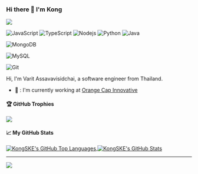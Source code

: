 ### Hi there 👋 I'm Kong

![](https://visitor-badge.glitch.me/badge?page_id=dacharat.dacharat)

<!-- ![Golang](https://img.shields.io/badge/-Go-00ADD8?style=flat&logo=go&logoColor=white) -->
![JavaScript](https://img.shields.io/badge/-JavaScript-F7DF1E?style=flat&logo=javascript&logoColor=white)
![TypeScript](https://img.shields.io/badge/-TypeScript-007ACC?style=flat&logo=typescript&logoColor=white)
![Nodejs](https://img.shields.io/badge/-Nodejs-339933?style=flat&logo=Node.js&logoColor=white)
![Python](https://img.shields.io/badge/-Python-3776AB?style=flat&logo=Python&logoColor=white)
![Java](https://img.shields.io/badge/-java-007396?style=flat&logo=java&logoColor=white)

<!-- ![React](https://img.shields.io/badge/-React-61DAFB?style=flat&logo=react&logoColor=white) -->
<!-- ![Nextjs](https://img.shields.io/badge/-Next.js-000000?style=flat&logo=Next.js&logoColor=white) -->
<!-- ![StyledComponents](https://img.shields.io/badge/-Styled%20Components-DB7093?style=flat&logo=styled-components&logoColor=white) -->
<!-- ![Vue](https://img.shields.io/badge/-Vue-4FC08D?style=flat&logo=vue.js&logoColor=white) -->
<!-- ![HTML5](https://img.shields.io/badge/-HTML5-E34F26?style=flat&logo=html5&logoColor=white) -->
<!-- ![CSS3](https://img.shields.io/badge/-CSS3-1572B6?style=flat&logo=css3&logoColor=white) -->

![MongoDB](https://img.shields.io/badge/-MongoDB-47A248?style=flat&logo=mongodb&logoColor=white)
<!-- ![Redis](https://img.shields.io/badge/-Redis-DC382D?style=flat&logo=Redis&logoColor=white) -->
<!-- ![PostgreSQL](https://img.shields.io/badge/-PostgreSQL-336791?style=flat&logo=postgresql&logoColor=white) -->
![MySQL](https://img.shields.io/badge/-MySQL-4479A1?style=flat&logo=mysql&logoColor=white)

<!-- ![Docker](https://img.shields.io/badge/-Docker-2496ED?style=flat&logo=docker&logoColor=white) -->
![Git](https://img.shields.io/badge/-Git-F05032?style=flat&logo=git&logoColor=white)
<!-- ![Gitlab](https://img.shields.io/badge/-Gitlab-FCA121?style=flat&logo=gitlab&logoColor=white) -->

Hi, I'm Varit Assavavisidchai, a software engineer from Thailand.

- :briefcase: : I'm currently working at [Orange Cap Innovative](https://www.orangecapinnovative.com/)

#### 🏆 GitHub Trophies
![](https://github-profile-trophy.vercel.app/?username=KongSKE&theme=darkhub&column=6&row=1)

#### 📈 My GitHub Stats

<a href="https://github.com/KongSKE/KongSKE">
  <img align="center" src="https://github-readme-stats.vercel.app/api/top-langs/?username=KongSKE&layout=compact&theme=dracula&langs_count=8count_private=true&show_icons=true&hide_border=true" alt="KongSKE's GitHub Top Languages" />
</a>

<a href="https://github.com/KongSKE/KongSKE">
  <img align="center" src="https://github-readme-stats.vercel.app/api/?username=KongSKE&layout=compact&theme=algolia&langs_count=8count_private=true&show_icons=true&hide_border=true" alt="KongSKE's GitHub Stats" />
</a>
<br>

<hr>
<a target="_blank" href="https://www.linkedin.com/in/varit-assavavisidchai-391a021a2/"><img src="https://img.shields.io/badge/-LinkedIn-0077B5?style=for-the-badge&logo=Linkedin&logoColor=white"></img></a>
<!--
**KongSKE/KongSKE** is a ✨ _special_ ✨ repository because its `README.md` (this file) appears on your GitHub profile.

Here are some ideas to get you started:

- 🔭 I’m currently working on ...
- 🌱 I’m currently learning ...
- 👯 I’m looking to collaborate on ...
- 🤔 I’m looking for help with ...
- 💬 Ask me about ...
- 📫 How to reach me: ...
- 😄 Pronouns: ...
- ⚡ Fun fact: ...
-->
